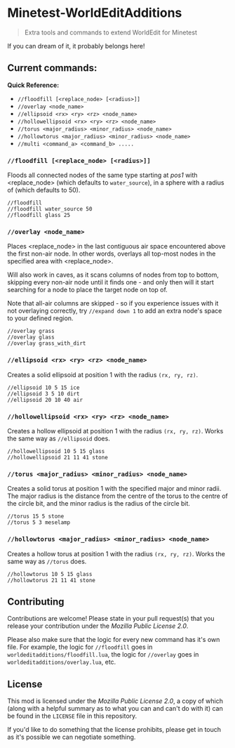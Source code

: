 # Minetest-WorldEditAdditions
> Extra tools and commands to extend WorldEdit for Minetest

If you can dream of it, it probably belongs here!

## Current commands:
**Quick Reference:**

 - `//floodfill [<replace_node> [<radius>]]`
 - `//overlay <node_name>`
 - `//ellipsoid <rx> <ry> <rz> <node_name>`
 - `//hollowellipsoid <rx> <ry> <rz> <node_name>`
 - `//torus <major_radius> <minor_radius> <node_name>`
 - `//hollowtorus <major_radius> <minor_radius> <node_name>`
 - `//multi <command_a> <command_b> .....`

### `//floodfill [<replace_node> [<radius>]]`
Floods all connected nodes of the same type starting at _pos1_ with <replace_node> (which defaults to `water_source`), in a sphere with a radius of <radius> (which defaults to 50).

```
//floodfill
//floodfill water_source 50
//floodfill glass 25
```

### `//overlay <node_name>`
Places <replace_node> in the last contiguous air space encountered above the first non-air node. In other words, overlays all top-most nodes in the specified area with <replace_node>.

Will also work in caves, as it scans columns of nodes from top to bottom, skipping every non-air node until it finds one - and only then will it start searching for a node to place the target node on top of.

Note that all-air columns are skipped - so if you experience issues with it not overlaying correctly, try `//expand down 1` to add an extra node's space to your defined region.

```
//overlay grass
//overlay glass
//overlay grass_with_dirt
```

### `//ellipsoid <rx> <ry> <rz> <node_name>`
Creates a solid ellipsoid at position 1 with the radius `(rx, ry, rz)`.

```
//ellipsoid 10 5 15 ice
//ellipsoid 3 5 10 dirt
//ellipsoid 20 10 40 air
```

### `//hollowellipsoid <rx> <ry> <rz> <node_name>`
Creates a hollow ellipsoid at position 1 with the radius `(rx, ry, rz)`. Works the same way as `//ellipsoid` does.

```
//hollowellipsoid 10 5 15 glass
//hollowellipsoid 21 11 41 stone
```

### `//torus <major_radius> <minor_radius> <node_name>`
Creates a solid torus at position 1 with the specified major and minor radii. The major radius is the distance from the centre of the torus to the centre of the circle bit, and the minor radius is the radius of the circle bit.

```
//torus 15 5 stone
//torus 5 3 meselamp
```

### `//hollowtorus <major_radius> <minor_radius> <node_name>`
Creates a hollow torus at position 1 with the radius `(rx, ry, rz)`. Works the same way as `//torus` does.

```
//hollowtorus 10 5 15 glass
//hollowtorus 21 11 41 stone
```

## Contributing
Contributions are welcome! Please state in your pull request(s) that you release your contribution under the _Mozilla Public License 2.0_.

Please also make sure that the logic for every new command has it's own file. For example, the logic for `//floodfill` goes in `worldeditadditions/floodfill.lua`, the logic for `//overlay` goes in `worldeditadditions/overlay.lua`, etc.

## License
This mod is licensed under the _Mozilla Public License 2.0_, a copy of which (along with a helpful summary as to what you can and can't do with it) can be found in the `LICENSE` file in this repository.

If you'd like to do something that the license prohibits, please get in touch as it's possible we can negotiate something.
